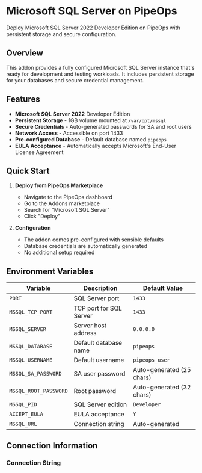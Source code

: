 # Microsoft SQL Server on PipeOps

Deploy Microsoft SQL Server 2022 Developer Edition on PipeOps with persistent storage and secure configuration.

## Overview

This addon provides a fully configured Microsoft SQL Server instance that's ready for development and testing workloads. It includes persistent storage for your databases and secure credential management.

## Features

- **Microsoft SQL Server 2022** Developer Edition
- **Persistent Storage** - 1GB volume mounted at `/var/opt/mssql`
- **Secure Credentials** - Auto-generated passwords for SA and root users
- **Network Access** - Accessible on port 1433
- **Pre-configured Database** - Default database named `pipeops`
- **EULA Acceptance** - Automatically accepts Microsoft's End-User License Agreement

## Quick Start

1. **Deploy from PipeOps Marketplace**
   - Navigate to the PipeOps dashboard
   - Go to the Addons marketplace
   - Search for "Microsoft SQL Server"
   - Click "Deploy"

2. **Configuration**
   - The addon comes pre-configured with sensible defaults
   - Database credentials are automatically generated
   - No additional setup required

## Environment Variables

| Variable | Description | Default Value |
|----------|-------------|---------------|
| `PORT` | SQL Server port | `1433` |
| `MSSQL_TCP_PORT` | TCP port for SQL Server | `1433` |
| `MSSQL_SERVER` | Server host address | `0.0.0.0` |
| `MSSQL_DATABASE` | Default database name | `pipeops` |
| `MSSQL_USERNAME` | Default username | `pipeops_user` |
| `MSSQL_SA_PASSWORD` | SA user password | Auto-generated (25 chars) |
| `MSSQL_ROOT_PASSWORD` | Root password | Auto-generated (32 chars) |
| `MSSQL_PID` | SQL Server edition | `Developer` |
| `ACCEPT_EULA` | EULA acceptance | `Y` |
| `MSSQL_URL` | Connection string | Auto-generated |

## Connection Information

### Connection String
